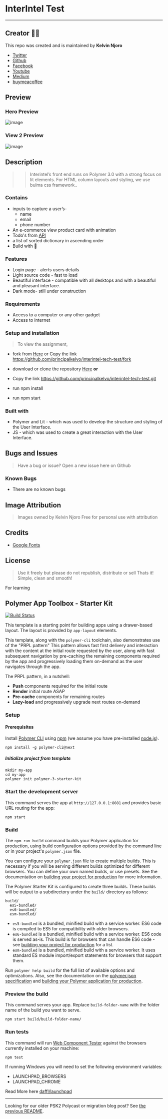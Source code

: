 # InterIntel Test

***

## Creator :man_technologist:

This repo was created and is maintained by **Kelvin Njoro**

* [Twitter](https://twitter.com/kelvinprincipal/)
* [Github](https://github.com/principalkelvo/)
* [Facebook](https://facebook.com/principal.kelvin1/)
* [Youtube](https://www.youtube.com/channel/UCtFlIkYU5mIPPWI-bWSIgVg)
* [Medium](https://medium.com/@principalkelvo)
* [buymeacoffee](https://www.buymeacoffee.com/kelvinnjoro)

## Preview

### Hero Preview

![image](./images/manifest/my-app%20(6).png "Upload Files")

### View 2 Preview

![image](./images/manifest/my-app%20(1).png "Uploading")

## Description

>>Interintel’s front end runs on Polymer 3.0 with a strong focus on lit elements. For HTML column layouts and styling, we use bulma css framework..

### Contains

* inputs to capture a user’s-
  * name
  * email
  * phone number
* An e-commerce view product card with animation
* Todo's from [API](https://jsonplaceholder.typicode.com/todos?_limit=5)
* a list of sorted dictionary in ascending order
* Build with :smiling_face_with_three_hearts:

### Features

* Login page - alerts users details
* Light source code - fast to load
* Beautiful interface - compatible with all desktops and with a beautiful and pleasant interface.
* Dark mode- still under construction
<!-- * Responsive - compatible with all gadgets. -->

### Requirements

* Access to  a computer or any other gadget
* Access to internet

### Setup and installation

> To view the assignment,

* fork from [Here](https://github.com/principalkelvo/interintel-tech-test/fork) or Copy the link <https://github.com/principalkelvo/interintel-tech-test/fork>
* download or clone the repository [Here](https://github.com/principalkelvo/interintel-tech-test.git) **or**
* Copy the link <https://github.com/principalkelvo/interintel-tech-test.git>

* run npm install

* run npm start

<!-- > How to navigate

* [Blog](https://medium.com/@principalkelvo/how-to-upload-and-share-files-anonymously-22b91ff8461d)
* [Youtube](https://youtu.be/hzzf2KhRknc) -->

### Built with

* Polymer and Lit - which was used to develop the structure and styling of the User Interface.
* JS - which was used to create a great interaction with the User Interface.

## Bugs and Issues

>Have a bug or issue? Open a new issue here on Github

### Known Bugs

* There are no known bugs

## Image Attribution

>Images owned by Kelvin Njoro
>Free for personal use with attribution

## Credits

* [Google Fonts](https://fonts.google.com/)

## License

> Use it freely but please do not republish, distribute or sell
> Thats it! Simple, clean and smooth!

For learning
## Polymer App Toolbox - Starter Kit

[![Build Status](https://travis-ci.org/Polymer/polymer-starter-kit.svg?branch=master)](https://travis-ci.org/Polymer/polymer-starter-kit)

This template is a starting point for building apps using a drawer-based
layout. The layout is provided by `app-layout` elements.

This template, along with the `polymer-cli` toolchain, also demonstrates use
of the "PRPL pattern" This pattern allows fast first delivery and interaction with
the content at the initial route requested by the user, along with fast subsequent
navigation by pre-caching the remaining components required by the app and
progressively loading them on-demand as the user navigates through the app.

The PRPL pattern, in a nutshell:

* **Push** components required for the initial route
* **Render** initial route ASAP
* **Pre-cache** components for remaining routes
* **Lazy-load** and progressively upgrade next routes on-demand

### Setup

#### Prerequisites

Install [Polymer CLI](https://github.com/Polymer/polymer-cli) using
[npm](https://www.npmjs.com) (we assume you have pre-installed [node.js](https://nodejs.org)).

    npm install -g polymer-cli@next

##### Initialize project from template

    mkdir my-app
    cd my-app
    polymer init polymer-3-starter-kit

### Start the development server

This command serves the app at `http://127.0.0.1:8081` and provides basic URL
routing for the app:

    npm start

### Build

The `npm run build` command builds your Polymer application for production, using build configuration options provided by the command line or in your project's `polymer.json` file.

You can configure your `polymer.json` file to create multiple builds. This is necessary if you will be serving different builds optimized for different browsers. You can define your own named builds, or use presets. See the documentation on [building your project for production](https://www.polymer-project.org/3.0/toolbox/build-for-production) for more information.

The Polymer Starter Kit is configured to create three builds. These builds will be output to a subdirectory under the `build/` directory as follows:

```
build/
  es5-bundled/
  es6-bundled/
  esm-bundled/
```

* `es5-bundled` is a bundled, minified build with a service worker. ES6 code is compiled to ES5 for compatibility with older browsers.
* `es6-bundled` is a bundled, minified build with a service worker. ES6 code is served as-is. This build is for browsers that can handle ES6 code - see [building your project for production](https://www.polymer-project.org/3.0/toolbox/build-for-production#compiling) for a list.
* `esm-bundled` is a bundled, minified build with a service worker. It uses standard ES module import/export statements for browsers that support them.

Run `polymer help build` for the full list of available options and optimizations. Also, see the documentation on the [polymer.json specification](https://www.polymer-project.org/3.0/docs/tools/polymer-json) and [building your Polymer application for production](https://www.polymer-project.org/3.0/toolbox/build-for-production).

### Preview the build

This command serves your app. Replace `build-folder-name` with the folder name of the build you want to serve.

    npm start build/build-folder-name/

### Run tests

This command will run [Web Component Tester](https://github.com/Polymer/web-component-tester)
against the browsers currently installed on your machine:

    npm test

If running Windows you will need to set the following environment variables:

- LAUNCHPAD_BROWSERS
- LAUNCHPAD_CHROME

Read More here [daffl/launchpad](https://github.com/daffl/launchpad#environment-variables-impacting-local-browsers-detection)

---

Looking for our older PSK2 Polycast or migration blog post? See [the previous README](https://github.com/Polymer/polymer-starter-kit/blob/v3.2.1/README.md).
